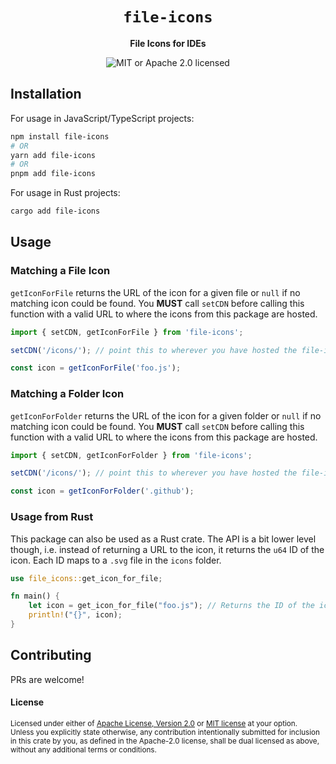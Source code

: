 <div align="center">
  <h1>
    <code>file-icons</code>
  </h1>
  <p>
    <strong>File Icons for IDEs</strong>
  </p>
  <p>

![MIT or Apache 2.0 licensed][mit-or-apache-badge]

  </p>
</div>


[mit-or-apache-badge]: https://img.shields.io/badge/license-MIT%20or%20Apache%202.0-blue.svg

## Installation

For usage in JavaScript/TypeScript projects:

```sh
npm install file-icons
# OR
yarn add file-icons
# OR
pnpm add file-icons
```

For usage in Rust projects:

```sh
cargo add file-icons
```

## Usage

### Matching a File Icon

`getIconForFile` returns the URL of the icon for a given file or `null` if no matching icon could be found.
You **MUST** call `setCDN` before calling this function with a valid URL to where the icons from this package are hosted.

```js
import { setCDN, getIconForFile } from 'file-icons';

setCDN('/icons/'); // point this to wherever you have hosted the file-icons/icons folder

const icon = getIconForFile('foo.js');
```

### Matching a Folder Icon

`getIconForFolder` returns the URL of the icon for a given folder or `null` if no matching icon could be found.
You **MUST** call `setCDN` before calling this function with a valid URL to where the icons from this package are hosted.

```js
import { setCDN, getIconForFolder } from 'file-icons';

setCDN('/icons/'); // point this to wherever you have hosted the file-icons/icons folder

const icon = getIconForFolder('.github');
```

### Usage from Rust

This package can also be used as a Rust crate. The API is a bit lower level though, 
i.e. instead of returning a URL to the icon, it returns the `u64` ID of the icon. 
Each ID maps to a `.svg` file in the `icons` folder.

```rust
use file_icons::get_icon_for_file;

fn main() {
    let icon = get_icon_for_file("foo.js"); // Returns the ID of the icon
    println!("{}", icon);
}
```

## Contributing

PRs are welcome!

#### License

<sup>
Licensed under either of <a href="LICENSE-APACHE">Apache License, Version
2.0</a> or <a href="LICENSE-MIT">MIT license</a> at your option.
</sup>

<br>

<sub>
Unless you explicitly state otherwise, any contribution intentionally submitted
for inclusion in this crate by you, as defined in the Apache-2.0 license, shall
be dual licensed as above, without any additional terms or conditions.
</sub>